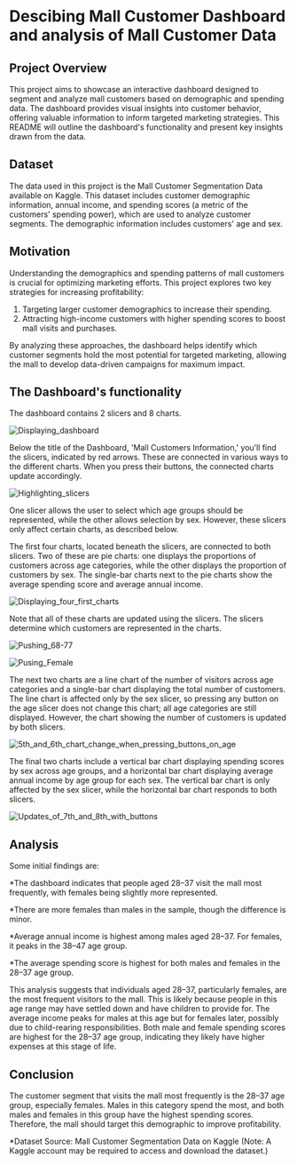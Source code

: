 
# Descibing Mall Customer Dashboard and analysis of Mall Customer Data

## Project Overview

This project aims to showcase an interactive dashboard designed to segment and analyze mall customers based on demographic and spending data. The dashboard provides visual insights into customer behavior, offering valuable information to inform targeted marketing strategies. This README will outline the dashboard's functionality and present key insights drawn from the data.

## Dataset

The data used in this project is the Mall Customer Segmentation Data available on Kaggle. This dataset includes customer demographic information, annual income, and spending scores (a metric of the customers' spending power), which are used to analyze customer segments. The demographic information includes customers' age and sex.

## Motivation

Understanding the demographics and spending patterns of mall customers is crucial for optimizing marketing efforts. This project explores two key strategies for increasing profitability:

1. Targeting larger customer demographics to increase their spending.
2. Attracting high-income customers with higher spending scores to boost mall visits and purchases.

By analyzing these approaches, the dashboard helps identify which customer segments hold the most potential for targeted marketing, allowing the mall to develop data-driven campaigns for maximum impact.

## The Dashboard's functionality

The dashboard contains 2 slicers and 8 charts.

![Displaying_dashboard](https://github.com/user-attachments/assets/37a92147-58cd-43ab-835d-193f8b865da0)

Below the title of the Dashboard, 'Mall Customers Information,' you’ll find the slicers, indicated by red arrows. These are connected in various ways to the different charts. When you press their buttons, the connected charts update accordingly.

![Highlighting_slicers](https://github.com/user-attachments/assets/556bb666-37f7-48e0-a719-f001484358f6)

One slicer allows the user to select which age groups should be represented, while the other allows selection by sex. However, these slicers only affect certain charts, as described below.

The first four charts, located beneath the slicers, are connected to both slicers. Two of these are pie charts: one displays the proportions of customers across age categories, while the other displays the proportion of customers by sex. The single-bar charts next to the pie charts show the average spending score and average annual income.

![Displaying_four_first_charts](https://github.com/user-attachments/assets/a28dd744-02ba-4500-9637-9e35bcb9a4ed)

Note that all of these charts are updated using the slicers. The slicers determine which customers are represented in the charts.

![Pushing_68-77 ](https://github.com/user-attachments/assets/64ade2c9-1ee9-4383-8bd8-76c79a2846e1)

![Pusing_Female](https://github.com/user-attachments/assets/8e99f81c-eb11-4289-ae19-569d4eace6fb)

The next two charts are a line chart of the number of visitors across age categories and a single-bar chart displaying the total number of customers. The line chart is affected only by the sex slicer, so pressing any button on the age slicer does not change this chart; all age categories are still displayed. However, the chart showing the number of customers is updated by both slicers.

![5th_and_6th_chart_change_when_pressing_buttons_on_age](https://github.com/user-attachments/assets/a482051f-7ad3-403d-a286-4fbf5a14ca5e)

The final two charts include a vertical bar chart displaying spending scores by sex across age groups, and a horizontal bar chart displaying average annual income by age group for each sex. The vertical bar chart is only affected by the sex slicer, while the horizontal bar chart responds to both slicers.

![Updates_of_7th_and_8th_with_buttons](https://github.com/user-attachments/assets/1bd666d7-1b45-4980-973f-5a5363a0ea49)

## Analysis

Some initial findings are:

*The dashboard indicates that people aged 28–37 visit the mall most frequently, with females being slightly more represented.

*There are more females than males in the sample, though the difference is minor.

*Average annual income is highest among males aged 28–37. For females, it peaks in the 38–47 age group.

*The average spending score is highest for both males and females in the 28–37 age group.

This analysis suggests that individuals aged 28–37, particularly females, are the most frequent visitors to the mall. This is likely because people in this age range may have settled down and have children to provide for. The average income peaks for males at this age but for females later, possibly due to child-rearing responsibilities. Both male and female spending scores are highest for the 28–37 age group, indicating they likely have higher expenses at this stage of life.

## Conclusion

The customer segment that visits the mall most frequently is the 28–37 age group, especially females. Males in this category spend the most, and both males and females in this group have the highest spending scores. Therefore, the mall should target this demographic to improve profitability.

*Dataset Source: Mall Customer Segmentation Data on Kaggle
(Note: A Kaggle account may be required to access and download the dataset.)
